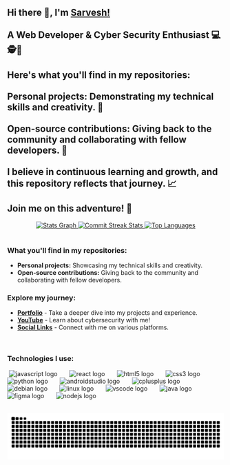 <h2 align="left">Hi there 👋, I'm <a href="https://www.sarvee.dev/" target="_blank">Sarvesh!</a> <br><br>A Web Developer & Cyber Security Enthusiast 💻🕵️🔐<br><br>Here's what you'll find in my repositories:<br><br>Personal projects: Demonstrating my technical skills and creativity. 🧠<br><br>Open-source contributions: Giving back to the community and collaborating with fellow developers. 💪<br><br>I believe in continuous learning and growth, and this repository reflects that journey. 📈<br><br>Join me on this adventure! 🚀</h2>
<div align="center">

  <a href="https://github.com/sarvesh-official/sarvesh-official/stargazers">
    <img src="https://github-readme-stats.vercel.app/api?username=sarvesh-official&hide_title=true&hide_rank=true&show_icons=true&include_all_commits=true&count_private=true&disable_animations=false&theme=dracula&locale=en&hide_border=false" alt="Stats Graph" height="150" />
  </a>
  <a href="https://github.com/sarvesh-official/sarvesh-official/commits">
    <img src="https://github-readme-streak-stats.herokuapp.com/?user=sarvesh-official&theme=radical&hide_border=false" alt="Commit Streak Stats" height="150" />
  </a>
  <a href="https://github.com/sarvesh-official/sarvesh-official/languages">
    <img src="https://github-readme-stats.vercel.app/api/top-langs?username=sarvesh-official&locale=en&hide_title=false&layout=compact&card_width=320&langs_count=5&theme=dracula&hide_border=false" alt="Top Languages" height="150" />
  </a>

</div>

<br>

### What you'll find in my repositories:

* **Personal projects:** Showcasing my technical skills and creativity. 
* **Open-source contributions:** Giving back to the community and collaborating with fellow developers. 

### Explore my journey:

* **[Portfolio](https://www.sarvee.dev/)**  -  Take a deeper dive into my projects and experience. 
* **[YouTube](https://www.youtube.com/c/tamilcybersec)** - Learn about cybersecurity with me!  
* **[Social Links](https://www.sarvee.dev/contact)** - Connect with me on various platforms.  

<br>

### Technologies I use:

<div align="left">
 <img src="https://cdn.jsdelivr.net/gh/devicons/devicon/icons/javascript/javascript-original.svg" height="30" alt="javascript logo" />
 <img width="12" />
 <img src="https://cdn.jsdelivr.net/gh/devicons/devicon/icons/react/react-original.svg" height="30" alt="react logo" />
 <img width="12" />
 <img src="https://cdn.jsdelivr.net/gh/devicons/devicon/icons/html5/html5-original.svg" height="30" alt="html5 logo" />
 <img width="12" />
 <img src="https://cdn.jsdelivr.net/gh/devicons/devicon/icons/css3/css3-original.svg" height="30" alt="css3 logo" />
 <img width="12" />
 <img src="https://cdn.jsdelivr.net/gh/devicons/devicon/icons/python/python-original.svg" height="30" alt="python logo" />
 <img width="12" />
 <img src="https://cdn.jsdelivr.net/gh/devicons/devicon/icons/androidstudio/androidstudio-original.svg" height="30" alt="androidstudio logo" />
 <img width="12" />
 <img src="https://cdn.jsdelivr.net/gh/devicons/devicon/icons/cplusplus/cplusplus-original.svg" height="30" alt="cplusplus logo" />
 <img width="12" />
 <img src="https://cdn.jsdelivr.net/gh/devicons/devicon/icons/debian/debian-original.svg" height="30" alt="debian logo" />
 <img width="12" />
 <img src="https://cdn.jsdelivr.net/gh/devicons/devicon/icons/linux/linux-original.svg" height="30" alt="linux logo" />
 <img width="12" />
 <img src="https://cdn.jsdelivr.net/gh/devicons/devicon/icons/vscode/vscode-original.svg" height="30" alt="vscode logo" />
 <img width="12" />
 <img src="https://cdn.jsdelivr.net/gh/devicons/devicon/icons/java/java-original.svg" height="30" alt="java logo" />
 <img width="12" />
 <img src="https://cdn.jsdelivr.net/gh/devicons/devicon/icons/figma/figma-original.svg" height="30" alt="figma logo" />
 <img width="12" />
 <img src="https://cdn.jsdelivr.net/gh/devicons/devicon/icons/nodejs/nodejs-original.svg" height="30" alt="nodejs logo" />
</div>

<br>

![Snake animation](https://github.com/sarvesh-official/sarvesh-official/blob/output/snake.svg)

